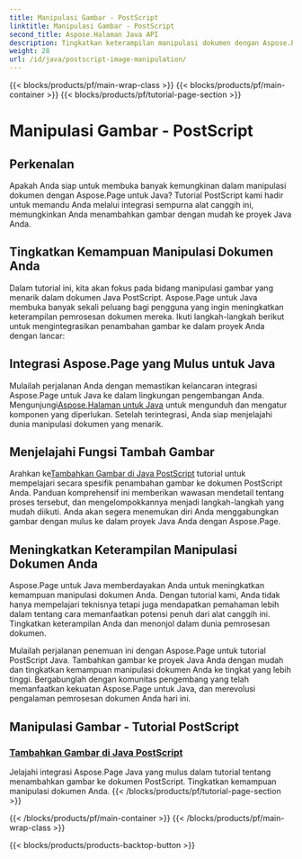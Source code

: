 ```yaml
---
title: Manipulasi Gambar - PostScript
linktitle: Manipulasi Gambar - PostScript
second_title: Aspose.Halaman Java API
description: Tingkatkan keterampilan manipulasi dokumen dengan Aspose.Page untuk Java. Pelajari tutorial PostScript kami, pelajari cara menambahkan gambar di Java, dan tingkatkan kemampuan dokumen Anda.
weight: 28
url: /id/java/postscript-image-manipulation/
---
```


{{< blocks/products/pf/main-wrap-class >}}
{{< blocks/products/pf/main-container >}}
{{< blocks/products/pf/tutorial-page-section >}}

# Manipulasi Gambar - PostScript


## Perkenalan

Apakah Anda siap untuk membuka banyak kemungkinan dalam manipulasi dokumen dengan Aspose.Page untuk Java? Tutorial PostScript kami hadir untuk memandu Anda melalui integrasi sempurna alat canggih ini, memungkinkan Anda menambahkan gambar dengan mudah ke proyek Java Anda.

## Tingkatkan Kemampuan Manipulasi Dokumen Anda

Dalam tutorial ini, kita akan fokus pada bidang manipulasi gambar yang menarik dalam dokumen Java PostScript. Aspose.Page untuk Java membuka banyak sekali peluang bagi pengguna yang ingin meningkatkan keterampilan pemrosesan dokumen mereka. Ikuti langkah-langkah berikut untuk mengintegrasikan penambahan gambar ke dalam proyek Anda dengan lancar:

## Integrasi Aspose.Page yang Mulus untuk Java

 Mulailah perjalanan Anda dengan memastikan kelancaran integrasi Aspose.Page untuk Java ke dalam lingkungan pengembangan Anda. Mengunjungi[Aspose.Halaman untuk Java](https://products.aspose.com/page/java) untuk mengunduh dan mengatur komponen yang diperlukan. Setelah terintegrasi, Anda siap menjelajahi dunia manipulasi dokumen yang menarik.

## Menjelajahi Fungsi Tambah Gambar

 Arahkan ke[Tambahkan Gambar di Java PostScript](./add-image/) tutorial untuk mempelajari secara spesifik penambahan gambar ke dokumen PostScript Anda. Panduan komprehensif ini memberikan wawasan mendetail tentang proses tersebut, dan mengelompokkannya menjadi langkah-langkah yang mudah diikuti. Anda akan segera menemukan diri Anda menggabungkan gambar dengan mulus ke dalam proyek Java Anda dengan Aspose.Page.

## Meningkatkan Keterampilan Manipulasi Dokumen Anda

Aspose.Page untuk Java memberdayakan Anda untuk meningkatkan kemampuan manipulasi dokumen Anda. Dengan tutorial kami, Anda tidak hanya mempelajari teknisnya tetapi juga mendapatkan pemahaman lebih dalam tentang cara memanfaatkan potensi penuh dari alat canggih ini. Tingkatkan keterampilan Anda dan menonjol dalam dunia pemrosesan dokumen.

Mulailah perjalanan penemuan ini dengan Aspose.Page untuk tutorial PostScript Java. Tambahkan gambar ke proyek Java Anda dengan mudah dan tingkatkan kemampuan manipulasi dokumen Anda ke tingkat yang lebih tinggi. Bergabunglah dengan komunitas pengembang yang telah memanfaatkan kekuatan Aspose.Page untuk Java, dan merevolusi pengalaman pemrosesan dokumen Anda hari ini.
## Manipulasi Gambar - Tutorial PostScript
### [Tambahkan Gambar di Java PostScript](./add-image/)
Jelajahi integrasi Aspose.Page Java yang mulus dalam tutorial tentang menambahkan gambar ke dokumen PostScript. Tingkatkan kemampuan manipulasi dokumen Anda.
{{< /blocks/products/pf/tutorial-page-section >}}

{{< /blocks/products/pf/main-container >}}
{{< /blocks/products/pf/main-wrap-class >}}

{{< blocks/products/products-backtop-button >}}
